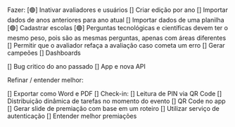Fazer:
[🟢] Inativar avaliadores e usuários
[] Criar edição por ano
    [] Importar dados de anos anteriores para ano atual
[] Importar dados de uma planilha
[🟢] Cadastrar escolas
[🟢] Perguntas tecnológicas e científicas devem ter o mesmo peso, pois são as mesmas perguntas, apenas com áreas diferentes
[] Permitir que o avaliador refaça a avaliação caso cometa um erro
[] Gerar campeões
[] Dashboards

[] Bug critico do ano passado
[] App e nova API

Refinar / entender melhor:

[] Exportar como Word e PDF
[] Check-in:
    [] Leitura de PIN via QR Code
    [] Distribuição dinâmica de tarefas no momento do evento
[] QR Code no app
[] Gerar slide de premiação com base em um roteiro
[] Utilizar serviço de autenticação
[] Entender melhor premiações